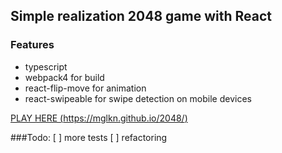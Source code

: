 ## Simple realization 2048 game with React

### Features

- typescript
- webpack4 for build
- react-flip-move for animation
- react-swipeable for swipe detection on mobile devices

[PLAY HERE (https://mglkn.github.io/2048/)](https://mglkn.github.io/2048/ "Play here")

###Todo:
[ ] more tests
[ ] refactoring
